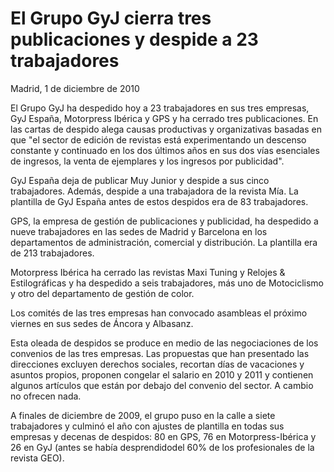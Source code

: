 # El Grupo GyJ cierra tres publicaciones y despide a 23 trabajadores

Madrid, 1 de diciembre de 2010

El Grupo GyJ ha despedido hoy a 23 trabajadores en sus tres empresas, GyJ España, Motorpress Ibérica y GPS y ha cerrado tres publicaciones. En las cartas de despido alega causas productivas y organizativas basadas en que "el sector de edición de revistas está experimentando un descenso constante y continuado en los dos últimos años en sus dos vías esenciales de ingresos, la venta de ejemplares y los ingresos por publicidad".

GyJ España deja de publicar Muy Junior y despide a sus cinco trabajadores. Además, despide a una trabajadora de la revista Mía. La plantilla de GyJ España antes de estos despidos era de 83 trabajadores.

GPS, la empresa de gestión de publicaciones y publicidad, ha despedido a nueve trabajadores en las sedes de Madrid y Barcelona en los departamentos de administración, comercial y distribución. La plantilla era de 213 trabajadores.

Motorpress Ibérica ha cerrado las revistas Maxi Tuning y Relojes & Estilográficas y ha despedido a seis trabajadores, más uno de Motociclismo y otro del departamento de gestión de color.

Los comités de las tres empresas han convocado asambleas el próximo viernes en sus sedes de Áncora y Albasanz.

Esta oleada de despidos se produce en medio de las negociaciones de los convenios de las tres empresas. Las propuestas que han presentado las direcciones excluyen derechos sociales, recortan días de vacaciones y asuntos propios, proponen congelar el salario en 2010 y 2011 y contienen algunos artículos que están por debajo del convenio del sector. A cambio no ofrecen nada.

A finales de diciembre de 2009, el grupo puso en la calle a siete trabajadores y culminó el año con ajustes de plantilla en todas sus empresas y decenas de despidos: 80 en GPS, 76 en Motorpress-Ibérica y 26 en GyJ (antes se había desprendidodel 60% de los profesionales de la revista GEO).
